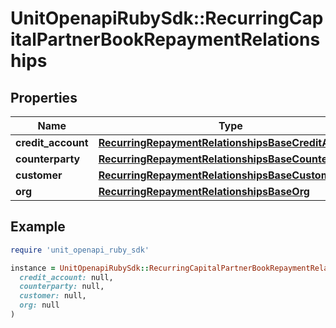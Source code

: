 # UnitOpenapiRubySdk::RecurringCapitalPartnerBookRepaymentRelationships

## Properties

| Name | Type | Description | Notes |
| ---- | ---- | ----------- | ----- |
| **credit_account** | [**RecurringRepaymentRelationshipsBaseCreditAccount**](RecurringRepaymentRelationshipsBaseCreditAccount.md) |  |  |
| **counterparty** | [**RecurringRepaymentRelationshipsBaseCounterparty**](RecurringRepaymentRelationshipsBaseCounterparty.md) |  |  |
| **customer** | [**RecurringRepaymentRelationshipsBaseCustomer**](RecurringRepaymentRelationshipsBaseCustomer.md) |  | [optional] |
| **org** | [**RecurringRepaymentRelationshipsBaseOrg**](RecurringRepaymentRelationshipsBaseOrg.md) |  |  |

## Example

```ruby
require 'unit_openapi_ruby_sdk'

instance = UnitOpenapiRubySdk::RecurringCapitalPartnerBookRepaymentRelationships.new(
  credit_account: null,
  counterparty: null,
  customer: null,
  org: null
)
```

